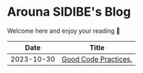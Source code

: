 # Arouna SIDIBE's Blog

Welcome here and enjoy your reading 🤗

| Date | Title |
|------|-------|
2023-10-30 | [Good Code Practices.](https://dev.to/ronphobos/good-code-practices-tips-for-writing-high-quality-code-5hkk)
